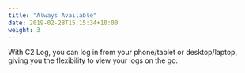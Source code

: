 ```yaml
---
title: "Always Available"
date: 2019-02-28T15:15:34+10:00
weight: 3
---
```


With C2 Log, you can log in from your phone/tablet or desktop/laptop, giving you the flexibility to view your logs on the go.
